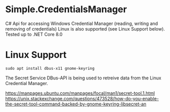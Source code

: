 Simple.CredentialsManager
=========================

C# Api for accessing Windows Credential Manager (reading, writing and removing of credentials)
Linux is also supported (see Linux Support below).
Tested up to .NET Core 8.0

# Linux Support
```sudo apt install dbus-x11 gnome-keyring```

The Secret Service DBus-API is being used to retreive data from the Linux Credential Manager.

https://manpages.ubuntu.com/manpages/focal/man1/secret-tool.1.html
https://unix.stackexchange.com/questions/473528/how-do-you-enable-the-secret-tool-command-backed-by-gnome-keyring-libsecret-an
